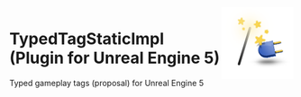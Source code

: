 <img src="Resources/Icon128.png" align="right" width="128px">

# TypedTagStaticImpl (Plugin for Unreal Engine 5)
Typed gameplay tags (proposal) for Unreal Engine 5
